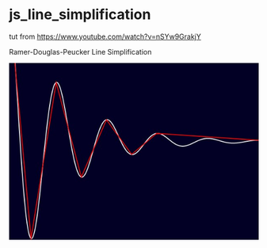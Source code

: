 # js_line_simplification

tut from https://www.youtube.com/watch?v=nSYw9GrakjY

Ramer-Douglas-Peucker
Line Simplification

![Preview](https://github.com/Christian-Adler/js_line_simplification/blob/main/preview.jpg?raw=true)
